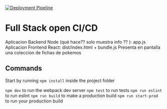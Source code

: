 [![Deployment Pipeline](https://github.com/midudev/pokedex-for-ci/actions/workflows/pipeline.yml/badge.svg)](https://github.com/midudev/pokedex-for-ci/actions/workflows/pipeline.yml)

# Full Stack open CI/CD

Aplicacion Backend Node (qué hace?? solo muestra info ?? ):    app.js
Aplicacion Frontend React:  dist/index.html + bundle.js
      Presenta en pantalla una coleccion de fichas de pokemos



## Commands

Start by running `npm install` inside the project folder

`npm dev` to run the webpack dev server
`npm test` to run tests
`npm run eslint` to run eslint
`npm run build` to make a production build
`npm run start-prod` to run your production build
